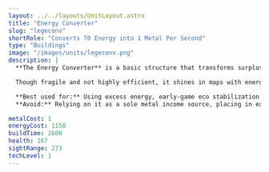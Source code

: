 ```yaml
---
layout: ../../layouts/UnitLayout.astro
title: "Energy Converter"
slug: "legeconv"
shortRole: "Converts 70 Energy into 1 Metal Per Second"
type: "Buildings"
image: "/images/units/legeconv.png"
description: |
  **The Energy Converter** is a basic structure that transforms surplus energy into a trickle of metal, providing essential economic flexibility during early- and mid-game phases.

  Though fragile and not highly efficient, it shines in maps with energy abundance or in stalled metal economies. Protect it well, as even light fire can destroy it due to its low durability.

  **Best used for:** Using excess energy, early-game eco stabilization  
  **Avoid:** Relying on it as a sole metal income source, placing in exposed areas

metalCost: 1
energyCost: 1150
buildTime: 2600
health: 167
sightRange: 273
techLevel: 1
---
```

